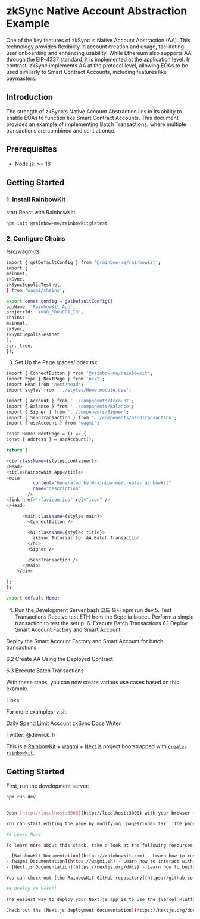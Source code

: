 # zkSync Native Account Abstraction Example

One of the key features of zkSync is Native Account Abstraction (AA). This technology provides flexibility in account creation and usage, facilitating user onboarding and enhancing usability. While Ethereum also supports AA through the EIP-4337 standard, it is implemented at the application level. In contrast, zkSync implements AA at the protocol level, allowing EOAs to be used similarly to Smart Contract Accounts, including features like paymasters.

## Introduction

The strength of zkSync's Native Account Abstraction lies in its ability to enable EOAs to function like Smart Contract Accounts. This document provides an example of implementing Batch Transactions, where multiple transactions are combined and sent at once.

## Prerequisites

- Node.js: >= 18

## Getting Started

### 1. Install RainbowKit

start React with RainbowKit:

```bash
npm init @rainbow-me/rainbowkit@latest
```

### 2. Configure Chains

/src/wagmi.ts

```bash
import { getDefaultConfig } from '@rainbow-me/rainbowkit';
import {
mainnet,
zkSync,
zkSyncSepoliaTestnet,
} from 'wagmi/chains';

export const config = getDefaultConfig({
appName: 'RainbowKit App',
projectId: 'YOUR_PROJECT_ID',
chains: [
mainnet,
zkSync,
zkSyncSepoliaTestnet
],
ssr: true,
});
```

3. Set Up the Page
   /pages/index.tsx

```bash
import { ConnectButton } from '@rainbow-me/rainbowkit';
import type { NextPage } from 'next';
import Head from 'next/head';
import styles from '../styles/Home.module.css';

import { Account } from '../components/Account';
import { Balance } from '../components/Balance';
import { Signer } from '../components/Signer';
import { SendTransaction } from '../components/SendTransaction';
import { useAccount } from 'wagmi';

const Home: NextPage = () => {
const { address } = useAccount();

return (

<div className={styles.container}>
<Head>
<title>RainbowKit App</title>
<meta
          content="Generated by @rainbow-me/create-rainbowkit"
          name="description"
        />
<link href="/favicon.ico" rel="icon" />
</Head>

      <main className={styles.main}>
        <ConnectButton />

        <h1 className={styles.title}>
          zkSync Tutorial for AA Batch Transaction
        </h1>
        <Signer />

        <SendTransaction />
      </main>
    </div>

);
};

export default Home;
```

4. Run the Development Server
   bash
   코드 복사
   npm run dev 5. Test Transactions
   Receive test ETH from the Sepolia faucet.
   Perform a simple transaction to test the setup. 6. Execute Batch Transactions
   6.1 Deploy Smart Account Factory and Smart Account

Deploy the Smart Account Factory and Smart Account for batch transactions.

6.2 Create AA Using the Deployed Contract

6.3 Execute Batch Transactions

With these steps, you can now create various use cases based on this example.

Links

For more examples, visit:

Daily Spend Limit Account
zkSync Docs
Writer

Twitter: @devrick_fi

This is a [RainbowKit](https://rainbowkit.com) + [wagmi](https://wagmi.sh) + [Next.js](https://nextjs.org/) project bootstrapped with [`create-rainbowkit`](/packages/create-rainbowkit).

## Getting Started

First, run the development server:

```bash
npm run dev


Open [http://localhost:3000](http://localhost:3000) with your browser to see the result.

You can start editing the page by modifying `pages/index.tsx`. The page auto-updates as you edit the file.

## Learn More

To learn more about this stack, take a look at the following resources:

- [RainbowKit Documentation](https://rainbowkit.com) - Learn how to customize your wallet connection flow.
- [wagmi Documentation](https://wagmi.sh) - Learn how to interact with Ethereum.
- [Next.js Documentation](https://nextjs.org/docs) - Learn how to build a Next.js application.

You can check out [the RainbowKit GitHub repository](https://github.com/rainbow-me/rainbowkit) - your feedback and contributions are welcome!

## Deploy on Vercel

The easiest way to deploy your Next.js app is to use the [Vercel Platform](https://vercel.com/new?utm_medium=default-template&filter=next.js&utm_source=create-next-app&utm_campaign=create-next-app-readme) from the creators of Next.js.

Check out the [Next.js deployment documentation](https://nextjs.org/docs/deployment) for more details.
```
